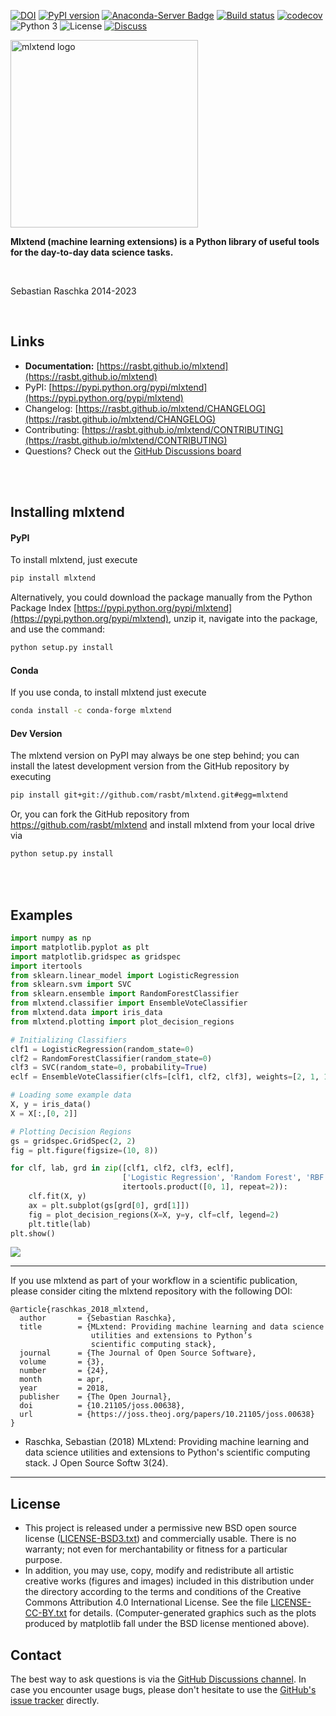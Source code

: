[![DOI](https://joss.theoj.org/papers/10.21105/joss.00638/status.svg)](https://doi.org/10.21105/joss.00638)
[![PyPI version](https://badge.fury.io/py/mlxtend.svg)](https://badge.fury.io/py/mlxtend)
[![Anaconda-Server Badge](https://anaconda.org/conda-forge/mlxtend/badges/version.svg)](https://anaconda.org/conda-forge/mlxtend)
[![Build status](https://ci.appveyor.com/api/projects/status/7vx20e0h5dxcyla2/branch/master?svg=true)](https://ci.appveyor.com/project/rasbt/mlxtend/branch/master)
[![codecov](https://codecov.io/gh/rasbt/mlxtend/branch/master/graph/badge.svg)](https://codecov.io/gh/rasbt/mlxtend)
![Python 3](https://img.shields.io/badge/python-3-blue.svg)
![License](https://img.shields.io/badge/license-BSD-blue.svg)
[![Discuss](https://img.shields.io/badge/discuss-github-blue.svg)](https://github.com/rasbt/mlxtend/discussions)

<img src="./docs/sources/img/logo.png" alt="mlxtend logo" width="300px">

**Mlxtend (machine learning extensions) is a Python library of useful tools for the day-to-day data science tasks.**

<br>

Sebastian Raschka 2014-2023

<br>

## Links

- **Documentation:** [https://rasbt.github.io/mlxtend](https://rasbt.github.io/mlxtend)
- PyPI: [https://pypi.python.org/pypi/mlxtend](https://pypi.python.org/pypi/mlxtend)
- Changelog: [https://rasbt.github.io/mlxtend/CHANGELOG](https://rasbt.github.io/mlxtend/CHANGELOG)
- Contributing: [https://rasbt.github.io/mlxtend/CONTRIBUTING](https://rasbt.github.io/mlxtend/CONTRIBUTING)
- Questions? Check out the [GitHub Discussions board](https://github.com/rasbt/mlxtend/discussions)

<br>
<br>

## Installing mlxtend

#### PyPI

To install mlxtend, just execute  

```bash
pip install mlxtend  
```

Alternatively, you could download the package manually from the Python Package Index [https://pypi.python.org/pypi/mlxtend](https://pypi.python.org/pypi/mlxtend), unzip it, navigate into the package, and use the command:

```bash
python setup.py install
```

#### Conda
If you use conda, to install mlxtend just execute

```bash
conda install -c conda-forge mlxtend 
```

#### Dev Version

The mlxtend version on PyPI may always be one step behind; you can install the latest development version from the GitHub repository by executing

```bash
pip install git+git://github.com/rasbt/mlxtend.git#egg=mlxtend
```

Or, you can fork the GitHub repository from https://github.com/rasbt/mlxtend and install mlxtend from your local drive via

```bash
python setup.py install
```

<br>
<br>

## Examples

```python
import numpy as np
import matplotlib.pyplot as plt
import matplotlib.gridspec as gridspec
import itertools
from sklearn.linear_model import LogisticRegression
from sklearn.svm import SVC
from sklearn.ensemble import RandomForestClassifier
from mlxtend.classifier import EnsembleVoteClassifier
from mlxtend.data import iris_data
from mlxtend.plotting import plot_decision_regions

# Initializing Classifiers
clf1 = LogisticRegression(random_state=0)
clf2 = RandomForestClassifier(random_state=0)
clf3 = SVC(random_state=0, probability=True)
eclf = EnsembleVoteClassifier(clfs=[clf1, clf2, clf3], weights=[2, 1, 1], voting='soft')

# Loading some example data
X, y = iris_data()
X = X[:,[0, 2]]

# Plotting Decision Regions
gs = gridspec.GridSpec(2, 2)
fig = plt.figure(figsize=(10, 8))

for clf, lab, grd in zip([clf1, clf2, clf3, eclf],
                         ['Logistic Regression', 'Random Forest', 'RBF kernel SVM', 'Ensemble'],
                         itertools.product([0, 1], repeat=2)):
    clf.fit(X, y)
    ax = plt.subplot(gs[grd[0], grd[1]])
    fig = plot_decision_regions(X=X, y=y, clf=clf, legend=2)
    plt.title(lab)
plt.show()
```

![](./docs/sources/img/ensemble_decision_regions_2d.png)

---

If you use mlxtend as part of your workflow in a scientific publication, please consider citing the mlxtend repository with the following DOI:


```
@article{raschkas_2018_mlxtend,
  author       = {Sebastian Raschka},
  title        = {MLxtend: Providing machine learning and data science 
                  utilities and extensions to Python’s  
                  scientific computing stack},
  journal      = {The Journal of Open Source Software},
  volume       = {3},
  number       = {24},
  month        = apr,
  year         = 2018,
  publisher    = {The Open Journal},
  doi          = {10.21105/joss.00638},
  url          = {https://joss.theoj.org/papers/10.21105/joss.00638}
}
```

- Raschka, Sebastian (2018) MLxtend: Providing machine learning and data science utilities and extensions to Python's scientific computing stack.
J Open Source Softw 3(24).

---

## License

- This project is released under a permissive new BSD open source license ([LICENSE-BSD3.txt](https://github.com/rasbt/mlxtend/blob/master/LICENSE-BSD3.txt)) and commercially usable. There is no warranty; not even for merchantability or fitness for a particular purpose.
- In addition, you may use, copy, modify and redistribute all artistic creative works (figures and images) included in this distribution under the directory
according to the terms and conditions of the Creative Commons Attribution 4.0 International License.  See the file [LICENSE-CC-BY.txt](https://github.com/rasbt/mlxtend/blob/master/LICENSE-CC-BY.txt) for details. (Computer-generated graphics such as the plots produced by matplotlib fall under the BSD license mentioned above).

## Contact

The best way to ask questions is via the [GitHub Discussions channel](https://github.com/rasbt/mlxtend/discussions). In case you encounter usage bugs, please don't hesitate to use the [GitHub's issue tracker](https://github.com/rasbt/mlxtend/issues) directly. 
